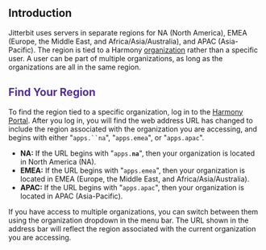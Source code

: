 [//]: # (Finding My Region)

## Introduction

<span class="conf-macro output-inline" hasbody="true"
macro-name="multiexcerpt">Jitterbit uses servers in separate regions for
NA (North America), EMEA (Europe, the Middle East, and
Africa/Asia/Australia), and APAC (Asia-Pacific). The region is tied to a
Harmony [organization](https://success.jitterbit.com/display/DOC/Organizations) rather than a
specific user. A user can be part of multiple organizations, as long as
the organizations are all in the same region.</span>


## <span style="color: rgb(85,46,155);">Find Your Region</span>

To find the region tied to a specific organization, log in to
the <a href="https://login.jitterbit.com/" class="external-link"
rel="nofollow">Harmony Portal</a>. After you log in, you will find the
web address URL has changed to include the region associated with the
organization you are accessing, and begins with either "`apps.``na`",
"`apps.emea`", or "`apps.apac`".

-   **NA:** If the URL begins with "`apps.`**`na`**", then your
    organization is located in North America (NA).
-   **EMEA:** If the URL begins with "`apps.emea`", then your
    organization is located in EMEA (Europe, the Middle East, and
    Africa/Asia/Australia).
-   **APAC:** If the URL begins with "`apps.apac`", then your
    organization is located in APAC (Asia-Pacific).

If you have access to multiple organizations, you can switch between
them using the organization dropdown in the menu bar. The URL shown in
the address bar will reflect the region associated with the current
organization you are accessing.
